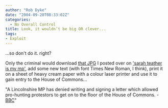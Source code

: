 ```yaml
---
author: "Rob Dyke"
date: "2004-09-20T08:33:02Z"
categories:
  - No Overall Control
title: Look, it wouldn’t be big OR clever...
tags:
- Exploit
---
```

...so don't do it. right?

Only the criminal would download [that JPG](http://www.theglobalvoyage.com/robdyke/impeach_letter.jpg) I posted over on ['sarah teather is my mp'](http://sarah-teather-mp.blogspot.com/2004/09/update-impeaching-tony-blair.html), add some new text (with font Times New Roman, I think), print it on a sheet of heavy cream paper with a colour laser printer and use it to gain entry to the House of Commons...

"A Lincolnshire MP has denied writing and signing a letter which allowed pro-hunting protestors to get on to the floor of the House of Commons. - [BBC](http://news.bbc.co.uk/1/hi/england/lincolnshire/3665950.stm)"
